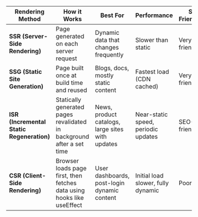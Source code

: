 
| Rendering Method  | How it Works                                                                             | Best For                                             | Performance                        | SEO-Friendliness     | Drawbacks                           | Examples of Frameworks/Libraries                |
|-------------------|-----------------------------------------------------------------------------------------|------------------------------------------------------|-------------------------------------|----------------------|--------------------------------------|------------------------------------------------|
|  **SSR (Server-Side Rendering)**              | Page generated on each server request                                                    | Dynamic data that changes frequently                 | Slower than static                  | Very SEO-friendly    | Higher server load, slower response  | Next.js, Nuxt.js, Vue.js, SvelteKit, Vite      |
| **SSG (Static Site Generation)**               | Page built once at build time and reused                                                 | Blogs, docs, mostly static content                   | Fastest load (CDN cached)           | Very SEO-friendly    | Requires rebuild for updates         | Gatsby, Hugo, Jekyll, Next.js, Nuxt.js, Astro  |
| **ISR (Incremental Static Regeneration)**               | Statically generated pages revalidated in background after a set time                    | News, product catalogs, large sites with updates     | Near-static speed, periodic updates | SEO-friendly         | Delay before updated data appears    | Next.js, SvelteKit, Nuxt.js, Astro, Gatsby     |
| **CSR (Client-Side Rendering)**                | Browser loads page first, then fetches data using hooks like useEffect                   | User dashboards, post-login dynamic content          | Initial load slower, fully dynamic  | Poor SEO             | Not crawlable, slower initial load   | React (basic SPAs), Vue.js, Angular            |
